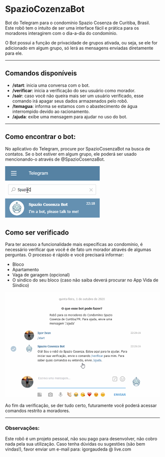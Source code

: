 # SpazioCozenzaBot
Bot do Telegram para o condomínio Spazio Cosenza de Curitiba, Brasil.
Este robô tem o intuito de ser uma interface fácil e prática para os moradores interagirem com o 
dia-a-dia do condomínio.

O Bot possui a função de privacidade de grupos ativada, ou seja, se ele for 
adicionado em algum grupo, só lerá as mensagens enviadas diretamente para ele.

***

## Comandos disponíveis
- **/start**: inicia uma conversa com o bot.
- **/verificar**: inicia a verificação do seu usuário como morador.
- **/sair**: caso você não queira mais ser um usuário verificado, esse comando irá apagar seus 
dados armazenados pelo robô.
- **/temagua**: informa se estamos com o abastecimento de água interrompido devido ao racionamento.
- **/ajuda**: exibe uma mensagem para ajudar no uso do bot.

***

## Como encontrar o bot:
No aplicativo do Telegram, procure por SpazioCosenzaBot na busca de contatos. Se o bot estiver 
em algum grupo, ele poderá ser usado mencionando-o através de @SpazioCosenzaBot.


![](gif/FindSpazioCosenzaBot.gif)


## Como ser verificado
Para ter acesso a funcionalidade mais específicas ao condomínio, é necessário verificar que você 
é de fato um morador através de algumas perguntas. O processo é rápido e você precisará informar:
- Bloco
- Apartamento
- Vaga de garagem (opcional)
- O síndico do seu bloco (caso não saiba deverá procurar no App Vida de Síndico)


![](gif/StartCosenzaBot.gif)


Ao fim da verificação, se der tudo certo, futuramente você poderá acessar comandos restrito a 
moradores.

***

### Observações:
Este robô é um projeto pessoal, não sou pago para desenvolver, não cobro nada pela sua utilização. 
Caso tenha dúvidas ou sugestões (são bem vindas!), favor enviar um e-mail para:
igorgaudeda @ live.com
